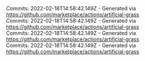 Commits: 2022-02-18T14:58:42.149Z - Generated via https://github.com/marketplace/actions/artificial-grass
<br>
Commits: 2022-02-18T14:58:42.149Z - Generated via https://github.com/marketplace/actions/artificial-grass
<br>
Commits: 2022-02-18T14:58:42.149Z - Generated via https://github.com/marketplace/actions/artificial-grass
<br>
Commits: 2022-02-18T14:58:42.149Z - Generated via https://github.com/marketplace/actions/artificial-grass
<br>
